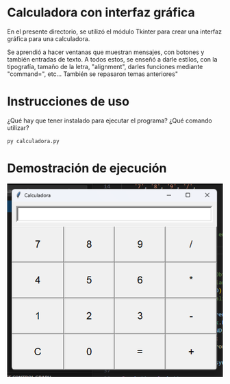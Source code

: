 # Calculadora con interfaz gráfica

En el presente directorio, se utilizó el módulo Tkinter para crear una interfaz gráfica para una calculadora.

Se aprendió a hacer ventanas que muestran mensajes, con botones y también entradas de texto. A todos estos, se enseñó a darle estilos, con la tipografía, tamaño de la letra, "alignment", darles funciones mediante "command=", etc... También se repasaron temas anteriores"

# Instrucciones de uso

¿Qué hay que tener instalado para ejecutar el programa? ¿Qué comando utilizar?

```
py calculadora.py
```

# Demostración de ejecución

![Calculator photo](./photos/calc.png)

